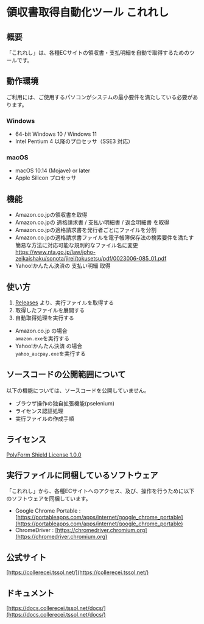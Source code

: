 # 領収書取得自動化ツール これれし
## 概要
「これれし」は、各種ECサイトの領収書・支払明細を自動で取得するためのツールです。

## 動作環境
ご利用には、ご使用するパソコンがシステムの最小要件を満たしている必要があります。
### Windows
- 64-bit Windows 10 / Windows 11
- Intel Pentium 4 以降のプロセッサ（SSE3 対応）
### macOS
- macOS 10.14 (Mojave) or later
- Apple Silicon プロセッサ

## 機能
- Amazon.co.jpの領収書を取得
- Amazon.co.jpの 適格請求書 / 支払い明細書 / 返金明細書 を取得
- Amazon.co.jpの適格請求書を発行者ごとにファイルを分割
- Amazon.co.jpの適格請求書ファイルを電子帳簿保存法の検索要件を満たす簡易な方法に対応可能な規則的なファイル名に変更  
https://www.nta.go.jp/law/joho-zeikaishaku/sonota/jirei/tokusetsu/pdf/0023006-085_01.pdf
- Yahoo!かんたん決済の 支払い明細 取得

## 使い方
1. [Releases](https://github.com/sanofujiwarak/collerecei/releases/latest) より、実行ファイルを取得する
2. 取得したファイルを展開する
3. 自動取得処理を実行する
- Amazon.co.jp の場合  
`amazon.exe`を実行する
- Yahoo!かんたん決済 の場合  
`yahoo_aucpay.exe`を実行する

## ソースコードの公開範囲について
以下の機能については、ソースコードを公開していません。
- ブラウザ操作の独自拡張機能(pselenium)
- ライセンス認証処理
- 実行ファイルの作成手順

## ライセンス
[PolyForm Shield License 1.0.0](https://polyformproject.org/licenses/shield/1.0.0/)

## 実行ファイルに同梱しているソフトウェア
「これれし」から、各種ECサイトへのアクセス、及び、操作を行うために以下のソフトウェアを同梱しています。
- Google Chrome Portable : [https://portableapps.com/apps/internet/google_chrome_portable](https://portableapps.com/apps/internet/google_chrome_portable)
- ChromeDriver : [https://chromedriver.chromium.org](https://chromedriver.chromium.org)

## 公式サイト
[https://collerecei.tssol.net/](https://collerecei.tssol.net/)

## ドキュメント
[https://docs.collerecei.tssol.net/docs/](https://docs.collerecei.tssol.net/docs/)